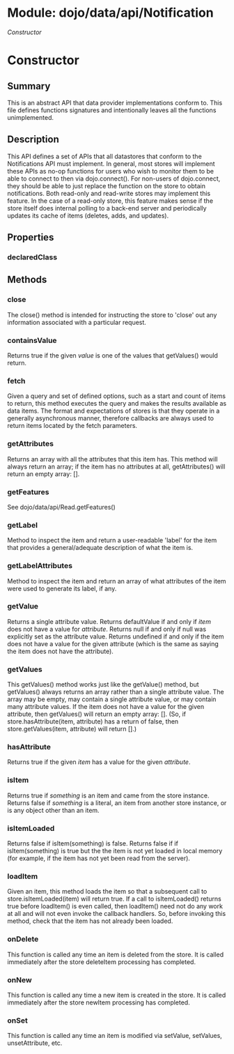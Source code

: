 # Module: dojo/data/api/Notification

*Constructor*

# Constructor

## Summary

This is an abstract API that data provider implementations conform to.
This file defines functions signatures and intentionally leaves all the
functions unimplemented.
## Description

This API defines a set of APIs that all datastores that conform to the
Notifications API must implement.  In general, most stores will implement
these APIs as no-op functions for users who wish to monitor them to be able
to connect to then via dojo.connect().  For non-users of dojo.connect,
they should be able to just replace the function on the store to obtain
notifications.  Both read-only and read-write stores may implement
this feature.  In the case of a read-only store, this feature makes sense if
the store itself does internal polling to a back-end server and periodically updates
its cache of items (deletes, adds, and updates).
## Properties

### declaredClass


## Methods

### close
The close() method is intended for instructing the store to 'close' out
any information associated with a particular request.

### containsValue
Returns true if the given *value* is one of the values that getValues()
would return.

### fetch
Given a query and set of defined options, such as a start and count of items to return,
this method executes the query and makes the results available as data items.
The format and expectations of stores is that they operate in a generally asynchronous
manner, therefore callbacks are always used to return items located by the fetch parameters.

### getAttributes
Returns an array with all the attributes that this item has.  This
method will always return an array; if the item has no attributes
at all, getAttributes() will return an empty array: [].

### getFeatures
See dojo/data/api/Read.getFeatures()

### getLabel
Method to inspect the item and return a user-readable 'label' for the item
that provides a general/adequate description of what the item is.

### getLabelAttributes
Method to inspect the item and return an array of what attributes of the item were used
to generate its label, if any.

### getValue
Returns a single attribute value.
Returns defaultValue if and only if *item* does not have a value for *attribute*.
Returns null if and only if null was explicitly set as the attribute value.
Returns undefined if and only if the item does not have a value for the
given attribute (which is the same as saying the item does not have the attribute).

### getValues
This getValues() method works just like the getValue() method, but getValues()
always returns an array rather than a single attribute value.  The array
may be empty, may contain a single attribute value, or may contain
many attribute values.
If the item does not have a value for the given attribute, then getValues()
will return an empty array: [].  (So, if store.hasAttribute(item, attribute)
has a return of false, then store.getValues(item, attribute) will return [].)

### hasAttribute
Returns true if the given *item* has a value for the given *attribute*.

### isItem
Returns true if *something* is an item and came from the store instance.
Returns false if *something* is a literal, an item from another store instance,
or is any object other than an item.

### isItemLoaded
Returns false if isItem(something) is false.  Returns false if
if isItem(something) is true but the the item is not yet loaded
in local memory (for example, if the item has not yet been read
from the server).

### loadItem
Given an item, this method loads the item so that a subsequent call
to store.isItemLoaded(item) will return true.  If a call to
isItemLoaded() returns true before loadItem() is even called,
then loadItem() need not do any work at all and will not even invoke
the callback handlers.  So, before invoking this method, check that
the item has not already been loaded.

### onDelete
This function is called any time an item is deleted from the store.
It is called immediately after the store deleteItem processing has completed.

### onNew
This function is called any time a new item is created in the store.
It is called immediately after the store newItem processing has completed.

### onSet
This function is called any time an item is modified via setValue, setValues, unsetAttribute, etc.

